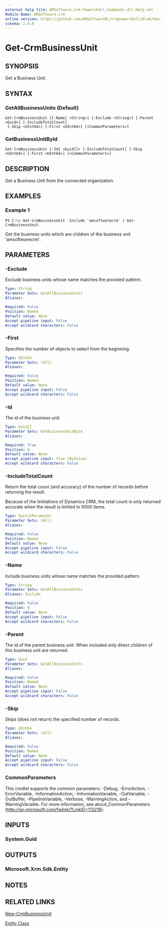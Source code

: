 ```yaml
---
external help file: AMSoftware.Crm.Powershell.Commands.dll-Help.xml
Module Name: AMSoftware.Crm
online version: https://github.com/AMSoftwareNL/crmpowershell/blob/master/docs/Get-CrmBusinessUnit.md
schema: 2.0.0
---
```


# Get-CrmBusinessUnit

## SYNOPSIS
Get a Business Unit.

## SYNTAX

### GetAllBusinessUnits (Default)
```
Get-CrmBusinessUnit [[-Name] <String>] [-Exclude <String>] [-Parent <Guid>] [-IncludeTotalCount]
 [-Skip <UInt64>] [-First <UInt64>] [<CommonParameters>]
```

### GetBusinessUnitById
```
Get-CrmBusinessUnit [-Id] <Guid[]> [-IncludeTotalCount] [-Skip <UInt64>] [-First <UInt64>] [<CommonParameters>]
```

## DESCRIPTION
Get a Business Unit from the connected organization.

## EXAMPLES

### Example 1
```
PS C:\> Get-CrmBusinessUnit -Include 'amsoftwarecrm' | Get-CrmBusinessUnit
```

Get the business units which are children of the business unit 'amsoftwarecrm'.

## PARAMETERS

### -Exclude
Exclude business units whose name matches the provided pattern.

```yaml
Type: String
Parameter Sets: GetAllBusinessUnits
Aliases:

Required: False
Position: Named
Default value: None
Accept pipeline input: False
Accept wildcard characters: False
```

### -First
Specifies the number of objects to select from the beginning.

```yaml
Type: UInt64
Parameter Sets: (All)
Aliases:

Required: False
Position: Named
Default value: None
Accept pipeline input: False
Accept wildcard characters: False
```

### -Id
The id of the business unit.

```yaml
Type: Guid[]
Parameter Sets: GetBusinessUnitById
Aliases:

Required: True
Position: 0
Default value: None
Accept pipeline input: True (ByValue)
Accept wildcard characters: False
```

### -IncludeTotalCount
Return the total count (and accuracy) of the number of records before returning the result.

Because of the limitations of Dynamics CRM, the total count is only returned accurate when the result is limited to 5000 items.

```yaml
Type: SwitchParameter
Parameter Sets: (All)
Aliases:

Required: False
Position: Named
Default value: None
Accept pipeline input: False
Accept wildcard characters: False
```

### -Name
Include business units whose name matches the provided pattern.

```yaml
Type: String
Parameter Sets: GetAllBusinessUnits
Aliases: Include

Required: False
Position: 0
Default value: None
Accept pipeline input: False
Accept wildcard characters: False
```

### -Parent
The id of the parent business unit. When included only direct children of this business unit are returned.

```yaml
Type: Guid
Parameter Sets: GetAllBusinessUnits
Aliases:

Required: False
Position: Named
Default value: None
Accept pipeline input: False
Accept wildcard characters: False
```

### -Skip
Skips (does not return) the specified number of records.

```yaml
Type: UInt64
Parameter Sets: (All)
Aliases:

Required: False
Position: Named
Default value: None
Accept pipeline input: False
Accept wildcard characters: False
```

### CommonParameters
This cmdlet supports the common parameters: -Debug, -ErrorAction, -ErrorVariable, -InformationAction, -InformationVariable, -OutVariable, -OutBuffer, -PipelineVariable, -Verbose, -WarningAction, and -WarningVariable. For more information, see about_CommonParameters (http://go.microsoft.com/fwlink/?LinkID=113216).

## INPUTS

### System.Guid
## OUTPUTS

### Microsoft.Xrm.Sdk.Entity
## NOTES

## RELATED LINKS

[New-CrmBusinessUnit](New-CrmBusinessUnit.md)

[Entity Class](https://msdn.microsoft.com/library/microsoft.xrm.sdk.entity.aspx)

